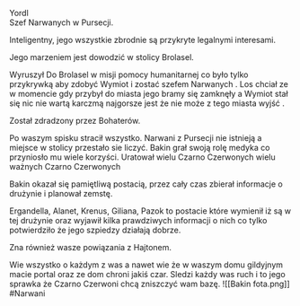 Yordl  
Szef Narwanych w Pursecji.

Inteligentny, jego wszystkie zbrodnie są przykryte legalnymi interesami.

Jego marzeniem jest dowodzić w stolicy Brolasel.

Wyruszył Do Brolasel w misji pomocy humanitarnej co było tylko przykrywką aby zdobyć Wymiot i zostać szefem Narwanych . Los chciał ze w momencie gdy przybył do miasta jego bramy się zamknęły a Wymiot stał się nic nie wartą karczmą najgorsze jest że nie może z tego miasta wyjść .

Został zdradzony przez Bohaterów.

Po waszym spisku stracił wszystko. Narwani z Pursecji nie istnieją a miejsce w stolicy przestało sie liczyć. Bakin grał swoją rolę medyka co przyniosło mu wiele korzyści. Uratował wielu Czarno Czerwonych wielu ważnych Czarno Czerwonych

Bakin okazał się pamiętliwą postacią, przez cały czas zbierał informacje o drużynie i planował zemstę.

Ergandella, Alanet, Krenus, Giliana, Pazok to postacie które wymienił iż są w tej drużynie oraz wyjawił kilka prawdziwych informacji o nich co tylko potwierdziło że jego szpiedzy działają dobrze.

Zna również wasze powiązania z Hajtonem.

Wie wszystko o każdym z was a nawet wie że w waszym domu gildyjnym macie portal oraz ze dom chroni jakiś czar. Sledzi każdy was ruch i to jego sprawka że Czarno Czerwoni chcą zniszczyć wam bazę.
![[Bakin fota.png]]
#Narwani
